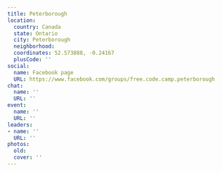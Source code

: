 ```yaml
---
title: Peterborough
location:
  country: Canada
  state: Ontario
  city: Peterborough
  neighborhood: 
  coordinates: 52.573888, -0.24167
  plusCode: ''
social:
  name: Facebook page
  URL: https://www.facebook.com/groups/free.code.camp.peterborough
chat:
  name: ''
  URL: ''
event:
  name: ''
  URL: ''
leaders:
- name: ''
  URL: ''
photos:
  old: 
  cover: ''
---
```

